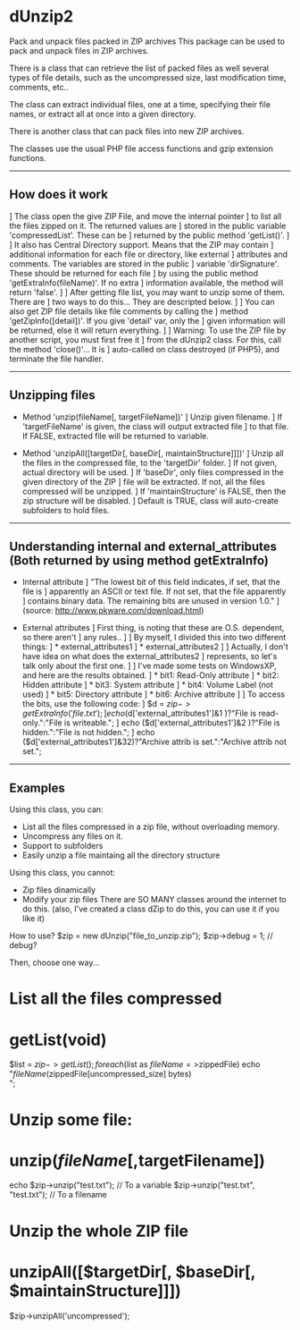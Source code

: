 # dUnzip2
Pack and unpack files packed in ZIP archives
This package can be used to pack and unpack files in ZIP archives.

There is a class that can retrieve the list of packed files as well several types of file details, such as the uncompressed size, last modification time, comments, etc..

The class can extract individual files, one at a time, specifying their file names, or extract all at once into a given directory.

There is another class that can pack files into new ZIP archives.

The classes use the usual PHP file access functions and gzip extension functions.

--------------------
  How does it work
--------------------
] The class open the give ZIP File, and move the internal pointer
] to list all the files zipped on it. The returned values are
] stored in the public variable 'compressedList'. These can be
] returned by the public method 'getList()'.
] 
] It also has Central Directory support. Means that the ZIP may contain
] additional information for each file or directory, like external
] attributes and comments. The variables are stored in the public
] variable 'dirSignature'. These should be returned for each file
] by using the public method 'getExtraInfo(fileName)'. If no extra
] information available, the method will return 'false'.
]
] After getting file list, you may want to unzip some of them. There are
] two ways to do this... They are descripted below.
]
] You can also get ZIP file details like file comments by calling the
] method 'getZipInfo([detail])'. If you give 'detail' var, only the
] given information will be returned, else it will return everything.
] 
] Warning: To use the ZIP file by another script, you must first free it
] from the dUnzip2 class. For this, call the method 'close()'... It is
] auto-called on class destroyed (if PHP5), and terminate the file handler.

-------------------
  Unzipping files
-------------------
- Method 'unzip(fileName[, targetFileName])'
] Unzip given filename.
] If 'targetFileName' is given, the class will output extracted file
] to that file. If FALSE, extracted file will be returned to variable.

- Method 'unzipAll([targetDir[, baseDir[, maintainStructure]]])'
] Unzip all the files in the compressed file, to the 'targetDir' folder.
] If not given, actual directory will be used.
] If 'baseDir', only files compressed in the given directory of the ZIP
] file will be extracted. If not, all the files compressed will be unzipped.
] If 'maintainStructure' is FALSE, then the zip structure will be disabled.
] Default is TRUE, class will auto-create subfolders to hold files.

--------------------------------------------------
  Understanding internal and external_attributes
   (Both returned by using method getExtraInfo)
--------------------------------------------------
- Internal attribute
] "The lowest bit of this field indicates, if set, that the file is
] apparently an ASCII or text file.  If not set, that the file apparently
] contains binary data. The remaining bits are unused in version 1.0."
] (source: http://www.pkware.com/download.html)

- External attributes
] First thing, is noting that these are O.S. dependent, so there aren't
] any rules..
]
] By myself, I divided this into two different things:
] * external_attributes1
] * external_attributes2
]
] Actually, I don't have idea on what does the external_attributes2
] represents, so let's talk only about the first one.
]
] I've made some tests on WindowsXP, and here are the results obtained.
] * bit1: Read-Only attribute
] * bit2: Hidden attribute
] * bit3: System attribute
] * bit4: Volume Label (not used)
] * bit5: Directory attribute
] * bit6: Archive attribute
]
] To access the bits, use the following code:
] $d = $zip->getExtraInfo('file.txt');
] echo ($d['external_attributes1']&1 )?"File is read-only.":"File is writeable.";
] echo ($d['external_attributes1']&2 )?"File is hidden.":"File is not hidden.";
] echo ($d['external_attributes1']&32)?"Archive attrib is set.":"Archive attrib not set.";

------------
  Examples
------------
Using this class, you can:
- List all the files compressed in a zip file, without overloading memory.
- Uncompress any files on it.
- Support to subfolders
- Easily unzip a file maintaing all the directory structure

Using this class, you cannot:
- Zip files dinamically
- Modify your zip files
There are SO MANY classes around the internet to do this.
  (also, I've created a class dZip to do this, you can
   use it if you like it)

How to use?
$zip = new dUnzip("file_to_unzip.zip");
$zip->debug = 1; // debug?

Then, choose one way...
# List all the files compressed
# getList(void)
$list = $zip->getList();
foreach($list as $fileName=>$zippedFile)
  echo "$fileName ($zippedFile[uncompressed_size] bytes)<br>";

# Unzip some file:
# unzip($fileName [,$targetFilename])
echo $zip->unzip("test.txt"); // To a variable
$zip->unzip("test.txt", "test.txt"); // To a filename

# Unzip the whole ZIP file
# unzipAll([$targetDir[, $baseDir[, $maintainStructure]]])
$zip->unzipAll('uncompressed');

